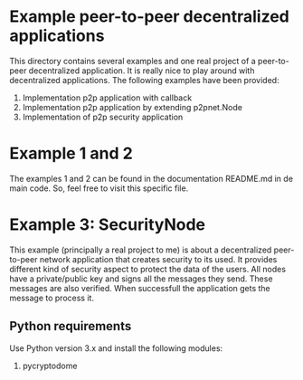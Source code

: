 # Example peer-to-peer decentralized applications
This directory contains several examples and one real project of a peer-to-peer decentralized application. It is really nice to play around with decentralized applications. The following examples have been provided:
1. Implementation p2p application with callback
2. Implementation p2p application by extending p2pnet.Node
3. Implementation of p2p security application

# Example 1 and 2
The examples 1 and 2 can be found in the documentation README.md in de main code. So, feel free to visit this specific file.

# Example 3: SecurityNode
This example (principally a real project to me) is about a decentralized peer-to-peer network application that creates security to its used. It provides different kind of security aspect to protect the data of the users. All nodes have a private/public key and signs all the messages they send. These messages are also verified. When successfull the application gets the message to process it.

## Python requirements
Use Python version 3.x and install the following modules:
1. pycryptodome

